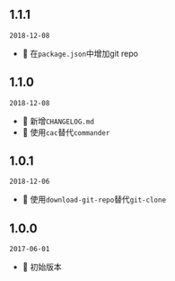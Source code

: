 ## 1.1.1

`2018-12-08`

- 📖 在`package.json`中增加git repo

## 1.1.0

`2018-12-08`

- 📖 新增`CHANGELOG.md`
- 🌟 使用`cac`替代`commander`

## 1.0.1

`2018-12-06`

- 🌟 使用`download-git-repo`替代`git-clone`

## 1.0.0

`2017-06-01`

- 🎉 初始版本